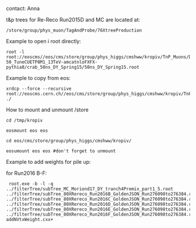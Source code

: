 contact: Anna

t&p trees for Re-Reco Run2015D and MC are located at:

    /store/group/phys_muon/TagAndProbe/76XtreeProduction

Example to open i root directly:

    root -l root://eoscms//eos/cms/store/group/phys_higgs/cmshww/kropiv/TnP_Muons/DYJetsToLL_M-50_TuneCUETP8M1_13TeV-amcatnloFXFX-pythia8/crab_50ns_DY_Spring15/50ns_DY_Spring15.root

Example to copy from eos:

    xrdcp --force --recursive root://eoscms.cern.ch//eos/cms/store/group/phys_higgs/cmshww/kropiv/TnP_Muons/SingleMuon/tnp_Run2015B_PromptReco_50ns_v3.root ./

How to mount and unmount /store

    cd /tmp/kropiv

    eosmount eos eos

    cd eos/cms/store/group/phys_higgs/cmshww/kropiv/

    eosumount eos eos #don't forget to unmount

Example to add weights for pile up:

for Run2016 B-F:

     root.exe -b -l -q ../filterTree/subTree_MC_Moriond17_DY_tranch4Premix_part1_5.root ../filterTree/subTree_80XRereco_Run2016B_GoldenJSON_Run276098to276384.root ../filterTree/subTree_80XRereco_Run2016C_GoldenJSON_Run276098to276384.root ../filterTree/subTree_80XRereco_Run2016D_GoldenJSON_Run276098to276384.root ../filterTree/subTree_80XRereco_Run2016E_GoldenJSON_Run276098to276384.root ../filterTree/subTree_80XRereco_Run2016F_GoldenJSON_Run276098to276384.root addNVtxWeight.cxx+


